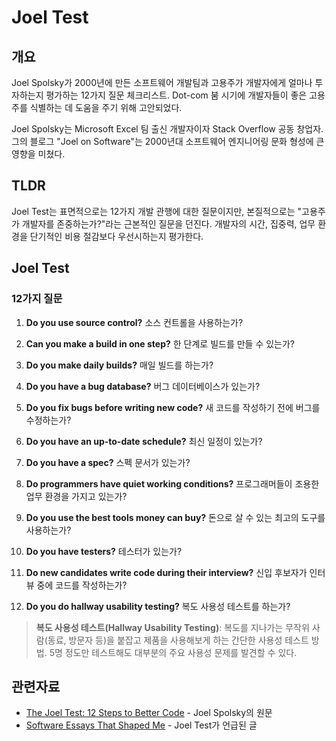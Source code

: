 # Joel Test

## 개요

Joel Spolsky가 2000년에 만든 소프트웨어 개발팀과 고용주가 개발자에게 얼마나 투자하는지 평가하는 12가지 질문 체크리스트. Dot-com 붐 시기에 개발자들이 좋은 고용주를 식별하는 데 도움을 주기 위해 고안되었다.

Joel Spolsky는 Microsoft Excel 팀 출신 개발자이자 Stack Overflow 공동 창업자. 그의 블로그 "Joel on Software"는 2000년대 소프트웨어 엔지니어링 문화 형성에 큰 영향을 미쳤다.

## TLDR

Joel Test는 표면적으로는 12가지 개발 관행에 대한 질문이지만, 본질적으로는 "고용주가 개발자를 존중하는가?"라는 근본적인 질문을 던진다. 개발자의 시간, 집중력, 업무 환경을 단기적인 비용 절감보다 우선시하는지 평가한다.

## Joel Test

### 12가지 질문

1. **Do you use source control?**
   소스 컨트롤을 사용하는가?

2. **Can you make a build in one step?**
   한 단계로 빌드를 만들 수 있는가?

3. **Do you make daily builds?**
   매일 빌드를 하는가?

4. **Do you have a bug database?**
   버그 데이터베이스가 있는가?

5. **Do you fix bugs before writing new code?**
   새 코드를 작성하기 전에 버그를 수정하는가?

6. **Do you have an up-to-date schedule?**
   최신 일정이 있는가?

7. **Do you have a spec?**
   스펙 문서가 있는가?

8. **Do programmers have quiet working conditions?**
   프로그래머들이 조용한 업무 환경을 가지고 있는가?

9. **Do you use the best tools money can buy?**
   돈으로 살 수 있는 최고의 도구를 사용하는가?

10. **Do you have testers?**
    테스터가 있는가?

11. **Do new candidates write code during their interview?**
    신입 후보자가 인터뷰 중에 코드를 작성하는가?

12. **Do you do hallway usability testing?**
    복도 사용성 테스트를 하는가?

> **복도 사용성 테스트(Hallway Usability Testing)**: 복도를 지나가는 무작위 사람(동료, 방문자 등)을 붙잡고 제품을 사용해보게 하는 간단한 사용성 테스트 방법. 5명 정도만 테스트해도 대부분의 주요 사용성 문제를 발견할 수 있다.

## 관련자료

- [The Joel Test: 12 Steps to Better Code](https://www.joelonsoftware.com/2000/08/09/the-joel-test-12-steps-to-better-code/) - Joel Spolsky의 원문
- [Software Essays That Shaped Me](https://refactoringenglish.com/blog/software-essays-that-shaped-me/) - Joel Test가 언급된 글
